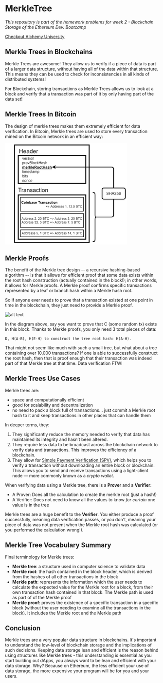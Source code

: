 # MerkleTree

*This repository is part of the homework problems for week 2 - Blockchain Storage of the Ethereum Dev. Bootcamp*

[Checkout Alchemy University](https://university.alchemy.com)

## Merkle Trees in Blockchains
Merkle Trees are awesome! They allow us to verify if a piece of data is part of a larger data structure, without having all of the data within that structure. This means they can be used to check for inconsistencies in all kinds of distributed systems!

For Blockchain, storing transactions as Merkle Trees allows us to look at a block and verify that a transaction was part of it by only having part of the data set!

## Merkle Trees In Bitcoin
The design of merkle trees makes them extremely efficient for data verification. In Bitcoin, Merkle trees are used to store every transaction mined on the Bitcoin network in an efficient way:

<img src="./images/Bitcoin-block-structure.png" alt="Bitcoin block structure" width="400" />

## Merkle Proofs
The benefit of the Merkle tree design -- a recursive hashing-based algorithm -- is that it allows for efficient proof that some data exists within the root hash construction (actually contained in the block!); in other words, it allows for Merkle proofs. A Merkle proof confirms specific transactions represented by a leaf or branch hash within a Merkle hash root.

So if anyone ever needs to prove that a transaction existed at one point in time in the blockchain, they just need to provide a Merkle proof.

![alt text](https://ethereum.org/static/d971703e4ef95e42df0d02a9ec51ec0b/ba4d9/proof-c.png)


In the diagram above, say you want to prove that C (some random tx) exists in this block. Thanks to Merkle proofs, you only need 3 total pieces of data:

```AsciiDoc
D, H(A-B), H(E-H) to construct the tree root hash: H(A-H). 
```
That might not seem like much with such a small tree, but what about a tree containing over 10,000 transactions? If one is able to successfully construct the root hash, then that is proof enough that their transaction was indeed part of that Merkle tree at that time. Data verification FTW!

## Merkle Trees Use Cases
Merkle trees are:
- space and computationally efficient
- good for scalability and decentralization
- no need to pack a block full of transactions… just commit a Merkle root hash to it and keep transactions in other places that can handle them

In deeper terms, they:
1. They significantly reduce the memory needed to verify that data has maintained its integrity and hasn’t been altered.
2. They require less data to be broadcast across the blockchain network to verify data and transactions. This improves the efficiency of a blockchain.
3. They allow for [Simple Payment Verification (SPV)](https://wiki.bitcoinsv.io/index.php/Simplified_Payment_Verification), which helps you to verify a transaction without downloading an entire block or blockchain. This allows you to send and receive transactions using a light-client node — more commonly known as a *crypto wallet*.

When verifying data using a Merkle tree, there is a **Prover** and a **Verifier**:
- A Prover: Does all the calculation to create the merkle root (just a hash!)
- A Verifier: Does not need to know all the values to know *for certain* one value is in the tree

Merkle trees are a huge benefit to the **Verifier**. You either produce a proof successfully, meaning data verification passes, or you don't, meaning your piece of data was not present when the Merkle root hash was calculated (or you performed the calculation wrong!).

## Merkle Tree Vocabulary Summary

Final terminology for Merkle trees:

- **Merkle tree**: a structure used in computer science to validate data
- **Merkle root**: the hash contained in the block header, which is derived from the hashes of all other transactions in the block
- **Merkle path**: represents the information which the user needs to calculate the expected value for the Merkle root for a block, from their own transaction hash contained in that block. The Merkle path is used as part of of the Merkle proof
- **Merkle proof**: proves the existence of a specific transaction in a specific block (without the user needing to examine all the transactions in the block). It includes the Merkle root and the Merkle path

## Conclusion

Merkle trees are a very popular data structure in blockchains. It's important to understand the low-level of blockchain storage and the implications of such decisions. Keeping data storage lean and efficient is the reason behind using structures like Merkle trees - this understanding is essential as you start building out dApps, you always want to be lean and efficient with your data storage. Why? Because on Ethereum, the less efficient your use of data storage, the more expensive your program will be for you and your users.

